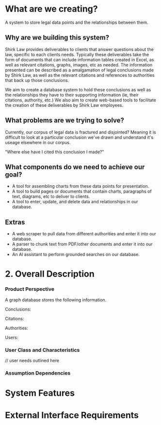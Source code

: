 # What are we creating?

A system to store legal data points and the relationships between them.

## Why are we building this system?

Shirk Law provides deliverables to clients that answer questions about the law, specific to each clients needs. Typically these deliverables take the form of documents that can include information tables created in Excel, as well as relevant citations, graphs, images, etc as needed. The information presented can be described as a amalgamation of legal conclusions made by Shirk Law, as well as the relevant citations and references to authorities that back up those conclusions.

We aim to create a database system to hold these conclusions as well as the relationships they have to their supporting information (ie, their citations, authority, etc.) We also aim to create web-based tools to facilitate the creation of these deliverables by Shirk Law employees.

## What problems are we trying to solve?

Currently, our corpus of legal data is fractured and disjointed? Meaning it is difficult to look at a particular conclusion we've drawn and understand it's useage elsewhere in our corpus.

"Where else have I cited this conclusion I made?"

## What components do we need to achieve our goal?

- A tool for assembling charts from these data points for presentation.
- A tool to build pages or documents that contain charts, paragraphs of text, diagrams, etc to deliver to clients.
- A tool to enter, update, and delete data and relationships in our database.

## Extras

- A web scraper to pull data from different authorities and enter it into our database.
- A parser to chunk text from PDF/other documents and enter it into our database.
- An AI assistant to perform grounded searches on our database.

# 2. Overall Description

### Product Perspective

A graph database stores the following information.

Conclusions:

Citations:

Authorities:

Users:

### User Class and Characteristics

// user needs outlined here

### Assumption Dependencies

# System Features

# External Interface Requirements

